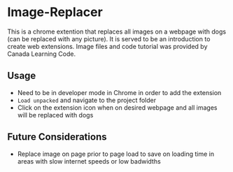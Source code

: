 # Image-Replacer

This is a chrome extention that replaces all images on a webpage with dogs (can be replaced with any picture). It is served to be an introduction to create web extensions. Image files and code tutorial was provided by Canada Learning Code.

## Usage

* Need to be in developer mode in Chrome in order to add the extension
* `Load unpacked` and navigate to the project folder
* Click on the extension icon when on desired webpage and all images will be replaced with dogs

## Future Considerations

* Replace image on page prior to page load to save on loading time in areas with slow internet speeds or low badwidths
